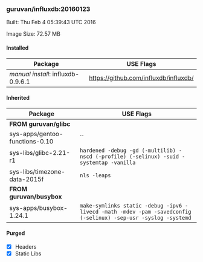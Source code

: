 ### guruvan/influxdb:20160123
Built: Thu Feb  4 05:39:43 UTC 2016

Image Size: 72.57 MB
#### Installed
Package | USE Flags
--------|----------
*manual install*: influxdb-0.9.6.1 | https://github.com/influxdb/influxdb/
#### Inherited
Package | USE Flags
--------|----------
**FROM guruvan/glibc** |
sys-apps/gentoo-functions-0.10 | ``
sys-libs/glibc-2.21-r1 | `hardened -debug -gd (-multilib) -nscd (-profile) (-selinux) -suid -systemtap -vanilla`
sys-libs/timezone-data-2015f | `nls -leaps`
**FROM guruvan/busybox** |
sys-apps/busybox-1.24.1 | `make-symlinks static -debug -ipv6 -livecd -math -mdev -pam -savedconfig (-selinux) -sep-usr -syslog -systemd`
#### Purged
- [x] Headers
- [x] Static Libs

